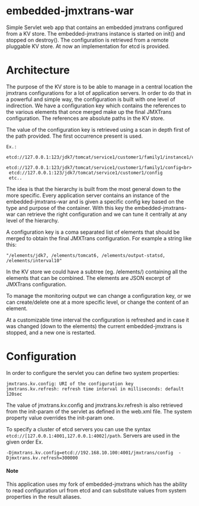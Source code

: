 # embedded-jmxtrans-war
Simple Servlet web app that contains an embedded jmxtrans configured from a KV store.
The embedded-jmxtrans instance is started on init() and stopped on destroy(). 
The configuration is retrieved from a remote pluggable KV store. At now an implementation for etcd is provided.

# Architecture
The purpose of the KV store is to be able to manage in a central location the jmxtrans configurations for a lot of application servers.
In order to do that in a powerful and simple way, the configuration is built with one level of indirection.
We have a configuration key which contains the references to the various elements that once merged make up the final JMXTrans configuration. The references are absolute paths in the KV store.

The value of the configuration key is retrieved using a scan in depth first of the path provided. The first occurrence present is used.
```
Ex.:
 etcd://127.0.0.1:123/jdk7/tomcat/service1/customer1/family1/instance1/config<br>
 etcd://127.0.0.1:123/jdk7/tomcat/service1/customer1/family1/config<br>
 etcd://127.0.0.1:123/jdk7/tomcat/service1/customer1/config
 etc..
```

The idea is that the hierarchy is built from the most general down to the more specific. 
Every application server contains an instance of the embedded-jmxtrans-war and is given a specific config key based on the type and purpose of the container.
With this key the embedded-jmxtrans-war can retrieve the right configuration and we can tune it centrally at any level of the hierarchy.

A configuration key is a coma separated list of elements that should be merged to obtain the final JMXTrans configuration. 
For example a string like this:

```
"/elements/jdk7, /elements/tomcat6, /elements/output-statsd, /elements/interval10"
```

In the KV store we could have a subtree (eg. /elements/) containing all the elements that can be combined. The elements are JSON excerpt of JMXTrans configuration.

To manage the monitoring output we can change a configuration key, or we can create/delete one at a more specific level, or change the content of an element.

At a customizable time interval the configuration is refreshed and in case it was changed (down to the elements) the current embedded-jmxtrans is stopped, and a new one is restarted.

# Configuration

In order to configure the servlet you can define two system properties:

```
jmxtrans.kv.config: URI of the configuration key
jmxtrans.kv.refresh: refresh time interval in milliseconds: default 120sec
```

The value of jmxtrans.kv.config and jmxtrans.kv.refresh is also retrieved from the init-param of the servlet as defined in the web.xml file. The system property value overrides the init-param one.

To specify a cluster of etcd servers you can use the syntax ```etcd://[127.0.0.1:4001,127.0.0.1:4002]/path```. Servers are used in the given order
Ex.
```
-Djmxtrans.kv.config=etcd://192.168.10.100:4001/jmxtrans/config  -Djmxtrans.kv.refresh=300000
```

#### Note
This application uses my fork of embedded-jmxtrans which has the ability to read configuration url from etcd and can substitute values from system properties in the result aliases.
